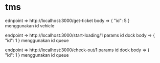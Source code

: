 # tms
ednpoint => http://localhost:3000/get-ticket
body => { "id": 5 } menggunakan id vehicle

endpoint => http://localhost:3000/start-loading/1 params id dock
body => { "id": 1 } menggunakan id queue

endpoint => http://localhost:3000/check-out/1 params id dock
body => { "id": 1 } menggunakan id queue